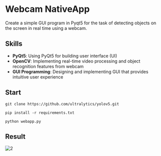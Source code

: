 # Webcam NativeApp
Create a simple GUI program in Pyqt5 for the task of detecting objects on the screen in real time using a webcam.

## Skills
- **PyQt5**: Using PyQt5 for building user interface (UI)
- **OpenCV**: Implementing real-time video processing and object recognition features from webcam
- **GUI Programming**: Designing and implementing GUI that provides intuitive user experience

## Start
```
git clone https://github.com/ultralytics/yolov5.git
```

```
pip install -r requirements.txt
```

```
python webapp.py
```

## Result
![2](https://github.com/BinnieJoe/NativApp_Yolov5/assets/167211454/7c6e9502-5f70-456f-bf75-14cebb8e5699)
